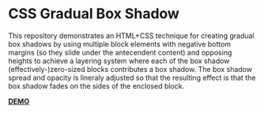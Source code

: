 # CSS Gradual Box Shadow

This repository demonstrates an HTML+CSS technique for creating gradual box shadows by using multiple block elements
with negative bottom margins (so they slide under the antecendent content) and opposing heights to achieve a layering
system where each of the box shadow (effectively-)zero-sized blocks contributes a box shadow. The box shadow spread
and opacity is lineraly adjusted so that the resulting effect is that the box shadow fades on the sides of the enclosed
block.

[**DEMO**](https://tomashubelbauer.github.io/css-gradual-box-shadow/)
